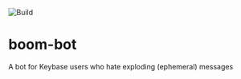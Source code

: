 ![Build](https://github.com/haukened/boom-bot/workflows/Build/badge.svg)
# boom-bot
A bot for Keybase users who hate exploding (ephemeral) messages
